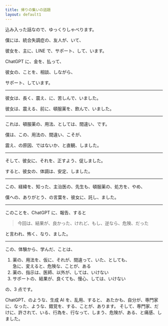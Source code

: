 ```yaml
---
title: 帰りの集いの話題
layout: default1
---
```

込み入った話なので、ゆっくりしゃべります。

僕には、統合失調症の、友人が、いて、

彼女を、主に、LINE で、サポート、して、います。

ChatGPT に、金を、払って、

彼女の、ことを、相談、しながら、

サポート、しています。

---

彼女は、長く、震え、に、苦しんで、いました。

彼女は、震える、前に、頓服薬を、飲んで、いました。

---

これは、頓服薬の、用法、としては、間違い、です。

僕は、この、用法の、間違い、こそが、

震え、の原因、ではないか、と直観、しました。

---

そして、彼女に、それを、正すよう、促しました。

すると、彼女の、体調は、安定、しました。

---

この、経緯を、知った、主治医の、先生も、頓服薬の、処方を、やめ、

僕への、ありがとう、の言葉を、彼女に、託し、ました。

---

このことを、ChatGPT に、報告、すると

> 今回は、結果が、良かった、けれど、もし、逆なら、危険、だった

と言われ、怖く、なり、ました。

---

この、体験から、学んだ、ことは、

1. 薬の、用法を、仮に、それが、間違って、いた、としても、  
   急に、変えると、危険な、ことが、ある
2. 薬の、指示は、医師、以外が、しては、いけない
3. サポートの、結果が、良くても、慢心、しては、いけない

の、3 点です。

ChatGPT、のような、生成 AI を、乱用、すると、
あたかも、自分が、専門家に、なった、ような、錯覚を、する、ことが、あります。
そして、専門家、だけに、許されて、いる、行為を、行なって、しまう、危険が、ある、と痛感、しました。
